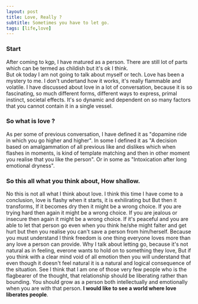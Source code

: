 ```yaml
---
layout: post
title: Love, Really ?
subtitle: Sometimes you have to let go.
tags: [life,love]
---
```

### Start
After coming to kgp, I have matured as a person. There are still lot of parts which can be termed as childish but it's ok I think.  
But ok today I am not going to talk about myself or tech. Love has been a mystery to me. I don't undertand how it works, it's really flammable and volatile. I have discussed about love in a lot of conversation, because it is so fascinating, so much different forms, different ways to express, primal instinct, societal effects. It's so dynamic and dependent on so many factors that you cannot contain it in a single vessel.  
### So what is love ? 
As per some of previous conversation, I have defined it as "dopamine ride in which you go higher and higher". In some I defined it as "A decision based on amalgammation of all previous like and dislikes which when flashes in moments, is kind of template matching and then in other moment you realise that you like the person". Or in some as "Intoxication after long emotional dryness".  
### So this all what you think about, How shallow.
No this is not all what I think about love. I think this time I have come to a conclusion, love is flashy when it starts, it is exhilirating but But then it transforms, If it becomes dry then it might be a wrong choice. If you are trying hard then again it might be a wrong choice. If you are jealous or insecure then again it might be a wrong choice. If it's peaceful and you are able to let that person go even when you think he/she might falter and get hurt but then you realise you can't save a person from him/herself. Because you must understand I think freedom is one thing everyone loves more than any love a person can provide. Why I talk about letting go, because it's not natural as in feeling, everone wants to hold on to something they love, But if you think with a clear mind void of all emotion then you will understand that even though it doesn't feel natural it is a natural and logical consequence of the situation. See I think that I am one of those very few people who is the flagbearer of the thought, that relationship should be liberating rather than bounding. You should grow as a person both intellectually and emotionally when you are with that person. **I would like to see a world where love liberates people**.
